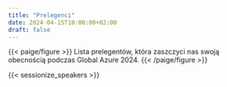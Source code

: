 ```yaml
---
title: "Prelegenci"
date: 2024-04-15T10:00:00+02:00
draft: false
---
```

{{< paige/figure >}}
Lista prelegentów, która zaszczyci nas swoją obecnością podczas Global Azure 2024.
{{< /paige/figure >}}

{{< sessionize_speakers >}}